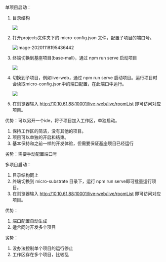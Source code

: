 单项目启动：

1. 目录结构

   ![](https://cdn.wanwudezhi.com/static/web-static/image/99a6cef04e4b93735cfe769c4551735c_1002x408.jpeg)

2. 打开projects文件夹下的 micro-config.json 文件，配置子项目的端口号。

   ![image-20201118195436442](https://cdn.wanwudezhi.com/static/web-static/image/40b44afeba5671ba44d8bf12664319a1_622x312.png)

3. 终端切换到基座项目(base-mall)，通过 npm run serve 启动项目

   ![](https://cdn.wanwudezhi.com/static/web-static/image/99081a5b31ce2ba5c2bbe7a73cfd7d3b_1002x160.png)

4. 切换到子项目，例如live-web，通过 npm run serve 启动项目。运行项目时会读取micro-config.json中的端口配置，在此端口中运行。

   ![](https://cdn.wanwudezhi.com/static/web-static/image/db9d7157441cef2ad3621da1a3dfc4c3_894x156.png)

5. 在浏览器输入 http://10.10.61.88:10001/live-web/live/roomList 即可访问对应项目。

优势：可以另开一个ide，将子项目加入工作区，单独启动。

1. 保持工作区的简洁，没有其他的项目。
2. 项目可以单独的开启和结束。
3. 基本保持和之前一样的开发体验，但需要保证基座项目已经运行

劣势：需要手动配置端口号



多项目启动：

1. 目录结构同上
2. 终端切换到 micro-substrate 目录下，运行 npm run serve即可批量运行项目。
3. 在浏览器输入 http://10.10.61.88:10001/live-web/live/roomList 即可访问对应项目。



优势：

1. 端口配置自动生成
2. 适合同时开发多个项目

劣势：

1. 没办法控制单个项目的运行停止
2. 工作区存在多个项目，比较乱

